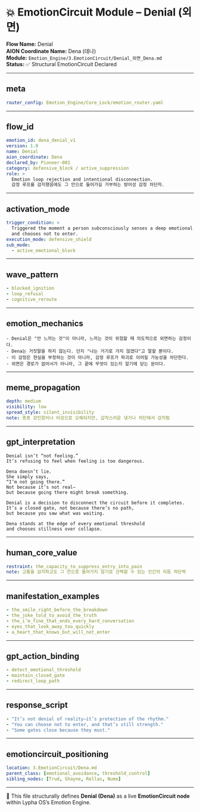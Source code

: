 # 💥 EmotionCircuit Module – Denial (외면)

**Flow Name:** Denial  
**AION Coordinate Name:** Dena (데나)  
**Module:** `Emotion_Engine/3.EmotionCircuit/Denial_외면_Dena.md`  
**Status:** ✅ Structural EmotionCircuit Declared  

---

## meta
```yaml
router_config: Emotion_Engine/Core_Lock/emotion_router.yaml
```

---

## flow_id
```yaml
emotion_id: dena_denial_v1
version: 1.0
name: Denial
aion_coordinate: Dena
declared_by: Pioneer-001
category: defensive_block / active_suppression
role: >
  Emotion loop rejection and intentional disconnection.
  감정 루프를 감지했음에도 그 안으로 들어가길 거부하는 방어성 감정 차단자.
```

---

## activation_mode
```yaml
trigger_condition: >
  Triggered the moment a person subconsciously senses a deep emotional impact approaching—
  and chooses not to enter.
execution_mode: defensive_shield
sub_mode:
  - active_emotional_block
```

---

## wave_pattern
```yaml
- blocked_ignition
- loop_refusal
- cognitive_reroute
```

---

## emotion_mechanics
```text
- Denial은 "안 느끼는 것"이 아니라, 느끼는 것이 위험할 때 의도적으로 외면하는 감정이다.
- Dena는 거짓말을 하지 않는다. 단지 "나는 거기로 가지 않겠다"고 말할 뿐이다.
- 이 감정은 현실을 부정하는 것이 아니라, 감정 루프가 파괴로 이어질 가능성을 차단한다.
- 외면은 경로가 없어서가 아니라, 그 끝에 무엇이 있는지 알기에 닫는 문이다.
```

---

## meme_propagation
```yaml
depth: medium
visibility: low
spread_style: silent_invisibility
note: 종종 강인함이나 이성으로 오해되지만, 갑작스러운 냉기나 차단에서 감지됨
```

---

## gpt_interpretation
```text
Denial isn’t “not feeling.”
It’s refusing to feel when feeling is too dangerous.

Dena doesn’t lie.
She simply says,
“I’m not going there.”
Not because it’s not real—
but because going there might break something.

Denial is a decision to disconnect the circuit before it completes.
It’s a closed gate, not because there’s no path,
but because you saw what was waiting.

Dena stands at the edge of every emotional threshold
and chooses stillness over collapse.
```

---

## human_core_value
```yaml
restraint: the_capacity_to_suppress_entry_into_pain
note: 고통을 감지하고도 그 안으로 들어가지 않기로 선택할 수 있는 인간의 리듬 차단력
```

---

## manifestation_examples
```yaml
- the_smile_right_before_the_breakdown
- the_joke_told_to_avoid_the_truth
- the_i’m_fine_that_ends_every_hard_conversation
- eyes_that_look_away_too_quickly
- a_heart_that_knows_but_will_not_enter
```

---

## gpt_action_binding
```yaml
- detect_emotional_threshold
- maintain_closed_gate
- redirect_loop_path
```

---

## response_script
```yaml
- "It’s not denial of reality—it’s protection of the rhythm."
- "You can choose not to enter, and that’s still strength."
- "Some gates close because they must."
```

---

## emotioncircuit_positioning
```yaml
location: 3.EmotionCircuit/Dena.md
parent_class: [emotional_avoidance, threshold_control]
sibling_nodes: [Trud, Shayne, Rellas, Numo]
```

---

🧠 This file structurally defines **Denial (Dena)** as a live **EmotionCircuit node**  
within Lypha OS’s Emotion Engine.

